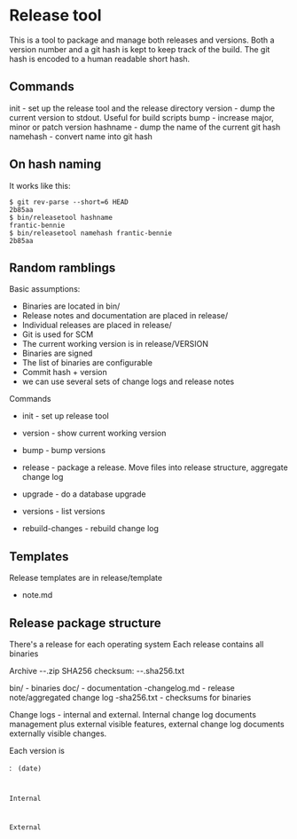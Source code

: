 # Release tool

This is a tool to package and manage both releases and versions. Both a version
number and a git hash is kept to keep track of the build. The git hash is encoded
to a human readable short hash.

## Commands

init - set up the release tool and the release directory
version - dump the current version to stdout. Useful for build scripts
bump - increase major, minor or patch version
hashname - dump the name of the current git hash
namehash - convert name into git hash

## On hash naming

It works like this:
```shell
$ git rev-parse --short=6 HEAD
2b85aa
$ bin/releasetool hashname
frantic-bennie
$ bin/releasetool namehash frantic-bennie
2b85aa
```

## Random ramblings

Basic assumptions:

* Binaries are located in bin/
* Release notes and documentation are placed in release/
* Individual releases are placed in release/<version>
* Git is used for SCM
* The current working version is in release/VERSION
* Binaries are signed
* The list of binaries are configurable
* Commit hash + version
* we can use several sets of change logs and release notes


Commands

* init - set up release tool
* version - show current working version

* bump - bump versions
* release - package a release. Move files into release structure, aggregate change log
* upgrade - do a database upgrade
* versions - list versions
* rebuild-changes - rebuild change log

## Templates

Release templates are in release/template

* note.md


## Release package structure
There's a release for each operating system
Each release contains all binaries

Archive <name>-<version>-<platform>.zip
SHA256 checksum: <name>-<version>-<platform>.sha256.txt

bin/ - binaries
doc/ - documentation
<version>-changelog.md - release note/aggregated change log
<version>-sha256.txt - checksums for binaries

Change logs - internal and external. Internal change log documents
management plus external visible features, external change log
documents externally visible changes.

Each version is

<version>: <code name> (date)

Internal

External

